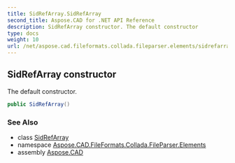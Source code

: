 ```yaml
---
title: SidRefArray.SidRefArray
second_title: Aspose.CAD for .NET API Reference
description: SidRefArray constructor. The default constructor
type: docs
weight: 10
url: /net/aspose.cad.fileformats.collada.fileparser.elements/sidrefarray/sidrefarray/
---
```

## SidRefArray constructor

The default constructor.

```csharp
public SidRefArray()
```

### See Also

* class [SidRefArray](../)
* namespace [Aspose.CAD.FileFormats.Collada.FileParser.Elements](../../sidrefarray/)
* assembly [Aspose.CAD](../../../)


